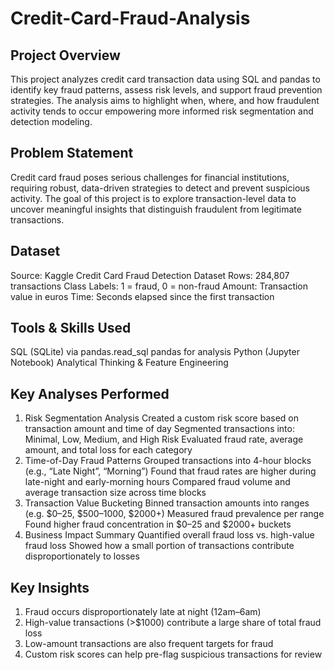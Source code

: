 # Credit-Card-Fraud-Analysis
## Project Overview
This project analyzes credit card transaction data using SQL and pandas to identify key fraud patterns, assess risk levels, and support fraud prevention strategies. The analysis aims to highlight when, where, and how fraudulent activity tends to occur empowering more informed risk segmentation and detection modeling.
## Problem Statement
Credit card fraud poses serious challenges for financial institutions, requiring robust, data-driven strategies to detect and prevent suspicious activity.
The goal of this project is to explore transaction-level data to uncover meaningful insights that distinguish fraudulent from legitimate transactions.
## Dataset
Source: Kaggle Credit Card Fraud Detection Dataset
Rows: 284,807 transactions
Class Labels: 1 = fraud, 0 = non-fraud
Amount: Transaction value in euros
Time: Seconds elapsed since the first transaction
## Tools & Skills Used
SQL (SQLite) via pandas.read_sql
pandas for analysis
Python (Jupyter Notebook)
Analytical Thinking & Feature Engineering
## Key Analyses Performed
1. Risk Segmentation Analysis
Created a custom risk score based on transaction amount and time of day
Segmented transactions into: Minimal, Low, Medium, and High Risk
Evaluated fraud rate, average amount, and total loss for each category
2. Time-of-Day Fraud Patterns
Grouped transactions into 4-hour blocks (e.g., “Late Night”, “Morning”)
Found that fraud rates are higher during late-night and early-morning hours
Compared fraud volume and average transaction size across time blocks
3. Transaction Value Bucketing
Binned transaction amounts into ranges (e.g. $0–25, $500–1000, $2000+)
Measured fraud prevalence per range
Found higher fraud concentration in $0–25 and $2000+ buckets
4. Business Impact Summary
Quantified overall fraud loss vs. high-value fraud loss
Showed how a small portion of transactions contribute disproportionately to losses
## Key Insights
1. Fraud occurs disproportionately late at night (12am–6am)
2. High-value transactions (>$1000) contribute a large share of total fraud loss
3. Low-amount transactions are also frequent targets for fraud
4. Custom risk scores can help pre-flag suspicious transactions for review
